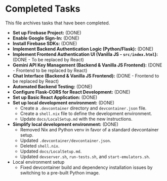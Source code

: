 # Completed Tasks

This file archives tasks that have been completed.

- **Set up Firebase Project:** (DONE)
- **Enable Google Sign-In:** (DONE)
- **Install Firebase SDKs:** (DONE)
- **Implement Backend Authentication Logic (Python/Flask):** (DONE)
- **Implement Frontend Authentication UI (Vanilla JS - `src/index.html`):** (DONE - To be replaced by React)
- **Gemini API Key Management (Backend & Vanilla JS Frontend):** (DONE - Frontend to be replaced by React)
- **Chat Interface (Backend & Vanilla JS Frontend):** (DONE - Frontend to be replaced by React)
- **Automated Backend Testing:** (DONE)
- **Configure Flask-CORS for React Development:** (DONE)
- **Set up Basic React Application:** (DONE)
- **Set up local development environment:** (DONE)
    - Create a `.devcontainer` directory and `devcontainer.json` file.
    - Create a `shell.nix` file to define the development environment.
    - Update `docs/LocalSetup.md` with the new instructions.
- **Simplify local development environment:** (DONE)
    - Removed Nix and Python venv in favor of a standard devcontainer setup.
    - Updated `.devcontainer/devcontainer.json`.
    - Deleted `shell.nix`.
    - Updated `docs/LocalSetup.md`.
    - Updated `devserver.sh`, `run-tests.sh`, and `start-emulators.sh`.
- Local environment setup
    - Fixed devcontainer build and dependency installation issues by switching to a pre-built Python image.

